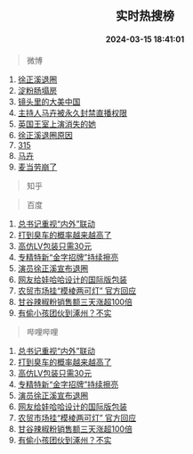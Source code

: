 <div align="center"><h2>实时热搜榜</h2><h4>2024-03-15 18:41:01</h4></div>

> 微博  

1. [徐正溪退圈](https://s.weibo.com/weibo?q=%23%E5%BE%90%E6%AD%A3%E6%BA%AA%E9%80%80%E5%9C%88%23&t=31&band_rank=1&Refer=top)<br />
2. [淀粉肠塌房](https://s.weibo.com/weibo?q=%E6%B7%80%E7%B2%89%E8%82%A0%E5%A1%8C%E6%88%BF&t=31&band_rank=2&Refer=top)<br />
3. [镜头里的大美中国](https://s.weibo.com/weibo?q=%23%E9%95%9C%E5%A4%B4%E9%87%8C%E7%9A%84%E5%A4%A7%E7%BE%8E%E4%B8%AD%E5%9B%BD%23&t=31&band_rank=3&Refer=top)<br />
4. [主持人马卉被永久封禁直播权限](https://s.weibo.com/weibo?q=%23%E4%B8%BB%E6%8C%81%E4%BA%BA%E9%A9%AC%E5%8D%89%E8%A2%AB%E6%B0%B8%E4%B9%85%E5%B0%81%E7%A6%81%E7%9B%B4%E6%92%AD%E6%9D%83%E9%99%90%23&t=31&band_rank=4&Refer=top)<br />
5. [英国王室上演消失的她](https://s.weibo.com/weibo?q=%23%E8%8B%B1%E5%9B%BD%E7%8E%8B%E5%AE%A4%E4%B8%8A%E6%BC%94%E6%B6%88%E5%A4%B1%E7%9A%84%E5%A5%B9%23&t=31&band_rank=5&Refer=top)<br />
6. [徐正溪退圈原因](https://s.weibo.com/weibo?q=%23%E5%BE%90%E6%AD%A3%E6%BA%AA%E9%80%80%E5%9C%88%E5%8E%9F%E5%9B%A0%23&t=31&band_rank=6&Refer=top)<br />
7. [315](https://s.weibo.com/weibo?q=315&t=31&band_rank=7&Refer=top)<br />
8. [马卉](https://s.weibo.com/weibo?q=%E9%A9%AC%E5%8D%89&t=31&band_rank=8&Refer=top)<br />
9. [麦当劳崩了](https://s.weibo.com/weibo?q=%E9%BA%A6%E5%BD%93%E5%8A%B3%E5%B4%A9%E4%BA%86&t=31&band_rank=9&Refer=top)<br />

> 知乎  


> 百度  

1. [总书记重视“内外”联动](https://www.baidu.com/s?wd=%E6%80%BB%E4%B9%A6%E8%AE%B0%E9%87%8D%E8%A7%86%E2%80%9C%E5%86%85%E5%A4%96%E2%80%9D%E8%81%94%E5%8A%A8&sa=fyb_news&rsv_dl=fyb_news)<br />
2. [打到臭车的概率越来越高了](https://www.baidu.com/s?wd=%E6%89%93%E5%88%B0%E8%87%AD%E8%BD%A6%E7%9A%84%E6%A6%82%E7%8E%87%E8%B6%8A%E6%9D%A5%E8%B6%8A%E9%AB%98%E4%BA%86&sa=fyb_news&rsv_dl=fyb_news)<br />
3. [高仿LV包装只需30元](https://www.baidu.com/s?wd=%E9%AB%98%E4%BB%BFLV%E5%8C%85%E8%A3%85%E5%8F%AA%E9%9C%8030%E5%85%83&sa=fyb_news&rsv_dl=fyb_news)<br />
4. [专精特新“金字招牌”持续擦亮](https://www.baidu.com/s?wd=%E4%B8%93%E7%B2%BE%E7%89%B9%E6%96%B0%E2%80%9C%E9%87%91%E5%AD%97%E6%8B%9B%E7%89%8C%E2%80%9D%E6%8C%81%E7%BB%AD%E6%93%A6%E4%BA%AE&sa=fyb_news&rsv_dl=fyb_news)<br />
5. [演员徐正溪宣布退圈](https://www.baidu.com/s?wd=%E6%BC%94%E5%91%98%E5%BE%90%E6%AD%A3%E6%BA%AA%E5%AE%A3%E5%B8%83%E9%80%80%E5%9C%88&sa=fyb_news&rsv_dl=fyb_news)<br />
6. [网友给娃哈哈设计的国际版包装](https://www.baidu.com/s?wd=%E7%BD%91%E5%8F%8B%E7%BB%99%E5%A8%83%E5%93%88%E5%93%88%E8%AE%BE%E8%AE%A1%E7%9A%84%E5%9B%BD%E9%99%85%E7%89%88%E5%8C%85%E8%A3%85&sa=fyb_news&rsv_dl=fyb_news)<br />
7. [农贸市场挂“模棱两可灯” 官方回应](https://www.baidu.com/s?wd=%E5%86%9C%E8%B4%B8%E5%B8%82%E5%9C%BA%E6%8C%82%E2%80%9C%E6%A8%A1%E6%A3%B1%E4%B8%A4%E5%8F%AF%E7%81%AF%E2%80%9D+%E5%AE%98%E6%96%B9%E5%9B%9E%E5%BA%94&sa=fyb_news&rsv_dl=fyb_news)<br />
8. [甘谷辣椒粉销售额三天涨超100倍](https://www.baidu.com/s?wd=%E7%94%98%E8%B0%B7%E8%BE%A3%E6%A4%92%E7%B2%89%E9%94%80%E5%94%AE%E9%A2%9D%E4%B8%89%E5%A4%A9%E6%B6%A8%E8%B6%85100%E5%80%8D&sa=fyb_news&rsv_dl=fyb_news)<br />
9. [有偷小孩团伙到涿州？不实](https://www.baidu.com/s?wd=%E6%9C%89%E5%81%B7%E5%B0%8F%E5%AD%A9%E5%9B%A2%E4%BC%99%E5%88%B0%E6%B6%BF%E5%B7%9E%EF%BC%9F%E4%B8%8D%E5%AE%9E&sa=fyb_news&rsv_dl=fyb_news)<br />

> 哔哩哔哩  

1. [总书记重视“内外”联动](https://www.baidu.com/s?wd=%E6%80%BB%E4%B9%A6%E8%AE%B0%E9%87%8D%E8%A7%86%E2%80%9C%E5%86%85%E5%A4%96%E2%80%9D%E8%81%94%E5%8A%A8&sa=fyb_news&rsv_dl=fyb_news)<br />
2. [打到臭车的概率越来越高了](https://www.baidu.com/s?wd=%E6%89%93%E5%88%B0%E8%87%AD%E8%BD%A6%E7%9A%84%E6%A6%82%E7%8E%87%E8%B6%8A%E6%9D%A5%E8%B6%8A%E9%AB%98%E4%BA%86&sa=fyb_news&rsv_dl=fyb_news)<br />
3. [高仿LV包装只需30元](https://www.baidu.com/s?wd=%E9%AB%98%E4%BB%BFLV%E5%8C%85%E8%A3%85%E5%8F%AA%E9%9C%8030%E5%85%83&sa=fyb_news&rsv_dl=fyb_news)<br />
4. [专精特新“金字招牌”持续擦亮](https://www.baidu.com/s?wd=%E4%B8%93%E7%B2%BE%E7%89%B9%E6%96%B0%E2%80%9C%E9%87%91%E5%AD%97%E6%8B%9B%E7%89%8C%E2%80%9D%E6%8C%81%E7%BB%AD%E6%93%A6%E4%BA%AE&sa=fyb_news&rsv_dl=fyb_news)<br />
5. [演员徐正溪宣布退圈](https://www.baidu.com/s?wd=%E6%BC%94%E5%91%98%E5%BE%90%E6%AD%A3%E6%BA%AA%E5%AE%A3%E5%B8%83%E9%80%80%E5%9C%88&sa=fyb_news&rsv_dl=fyb_news)<br />
6. [网友给娃哈哈设计的国际版包装](https://www.baidu.com/s?wd=%E7%BD%91%E5%8F%8B%E7%BB%99%E5%A8%83%E5%93%88%E5%93%88%E8%AE%BE%E8%AE%A1%E7%9A%84%E5%9B%BD%E9%99%85%E7%89%88%E5%8C%85%E8%A3%85&sa=fyb_news&rsv_dl=fyb_news)<br />
7. [农贸市场挂“模棱两可灯” 官方回应](https://www.baidu.com/s?wd=%E5%86%9C%E8%B4%B8%E5%B8%82%E5%9C%BA%E6%8C%82%E2%80%9C%E6%A8%A1%E6%A3%B1%E4%B8%A4%E5%8F%AF%E7%81%AF%E2%80%9D+%E5%AE%98%E6%96%B9%E5%9B%9E%E5%BA%94&sa=fyb_news&rsv_dl=fyb_news)<br />
8. [甘谷辣椒粉销售额三天涨超100倍](https://www.baidu.com/s?wd=%E7%94%98%E8%B0%B7%E8%BE%A3%E6%A4%92%E7%B2%89%E9%94%80%E5%94%AE%E9%A2%9D%E4%B8%89%E5%A4%A9%E6%B6%A8%E8%B6%85100%E5%80%8D&sa=fyb_news&rsv_dl=fyb_news)<br />
9. [有偷小孩团伙到涿州？不实](https://www.baidu.com/s?wd=%E6%9C%89%E5%81%B7%E5%B0%8F%E5%AD%A9%E5%9B%A2%E4%BC%99%E5%88%B0%E6%B6%BF%E5%B7%9E%EF%BC%9F%E4%B8%8D%E5%AE%9E&sa=fyb_news&rsv_dl=fyb_news)<br />
